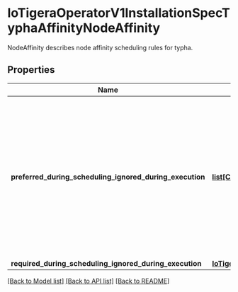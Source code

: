 # IoTigeraOperatorV1InstallationSpecTyphaAffinityNodeAffinity

NodeAffinity describes node affinity scheduling rules for typha.
## Properties
Name | Type | Description | Notes
------------ | ------------- | ------------- | -------------
**preferred_during_scheduling_ignored_during_execution** | [**list[ComCoreosMonitoringV1AlertmanagerSpecAffinityNodeAffinityPreferredDuringSchedulingIgnoredDuringExecution]**](ComCoreosMonitoringV1AlertmanagerSpecAffinityNodeAffinityPreferredDuringSchedulingIgnoredDuringExecution.md) | The scheduler will prefer to schedule pods to nodes that satisfy the affinity expressions specified by this field, but it may choose a node that violates one or more of the expressions. | [optional] 
**required_during_scheduling_ignored_during_execution** | [**IoTigeraOperatorV1InstallationSpecTyphaAffinityNodeAffinityRequiredDuringSchedulingIgnoredDuringExecution**](IoTigeraOperatorV1InstallationSpecTyphaAffinityNodeAffinityRequiredDuringSchedulingIgnoredDuringExecution.md) |  | [optional] 

[[Back to Model list]](../README.md#documentation-for-models) [[Back to API list]](../README.md#documentation-for-api-endpoints) [[Back to README]](../README.md)


